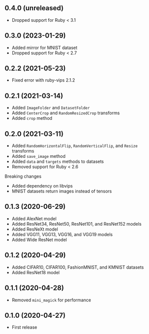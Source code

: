 ## 0.4.0 (unreleased)

- Dropped support for Ruby < 3.1

## 0.3.0 (2023-01-29)

- Added mirror for MNIST dataset
- Dropped support for Ruby < 2.7

## 0.2.2 (2021-05-23)

- Fixed error with ruby-vips 2.1.2

## 0.2.1 (2021-03-14)

- Added `ImageFolder` and `DatasetFolder`
- Added `CenterCrop` and `RandomResizedCrop` transforms
- Added `crop` method

## 0.2.0 (2021-03-11)

- Added `RandomHorizontalFlip`, `RandomVerticalFlip`, and `Resize` transforms
- Added `save_image` method
- Added `data` and `targets` methods to datasets
- Removed support for Ruby < 2.6

Breaking changes

- Added dependency on libvips
- MNIST datasets return images instead of tensors

## 0.1.3 (2020-06-29)

- Added AlexNet model
- Added ResNet34, ResNet50, ResNet101, and ResNet152 models
- Added ResNeXt model
- Added VGG11, VGG13, VGG16, and VGG19 models
- Added Wide ResNet model

## 0.1.2 (2020-04-29)

- Added CIFAR10, CIFAR100, FashionMNIST, and KMNIST datasets
- Added ResNet18 model

## 0.1.1 (2020-04-28)

- Removed `mini_magick` for performance

## 0.1.0 (2020-04-27)

- First release
